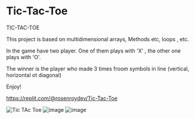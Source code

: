 # Tic-Tac-Toe

<h> TIC-TAC-TOE </h>

This project is based on multidimensional arrays, Methods   etc, loops , etc.

In the game have two player. One of them plays with 'X' , the other one plays with 'O'.

The winner is the player who made 3 times froom symbols in line (vertical, horizontal ot diagonal)

Enjoy!

<h>https://replit.com/@rosenroydev/Tic-Tac-Toe</h>






![Tic TAc Toe](https://user-images.githubusercontent.com/122979363/234808447-06cfca89-de0f-4a61-ad05-a4e9d1cf5783.png)
![image](https://user-images.githubusercontent.com/122979363/234808588-58d89c4d-96ea-4201-836d-7257d168d07d.png)
![image](https://user-images.githubusercontent.com/122979363/234808735-265d826f-6e36-41a2-80a4-fc8a7eb4691f.png)

